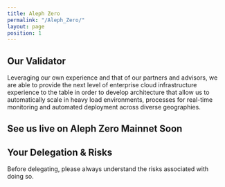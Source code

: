 ```yaml
---
title: Aleph Zero
permalink: "/Aleph_Zero/"
layout: page
position: 1
---
```


## Our Validator
Leveraging our own experience and that of our partners and advisors, we are able to provide the next level of enterprise cloud infrastructure experience to the table in order to develop architecture that allow us to automatically scale in heavy load environments, processes for real-time monitoring and automated deployment across diverse geographies. 

## See us live on Aleph Zero Mainnet Soon

## Your Delegation & Risks
Before delegating, please always understand the risks associated with doing so.
